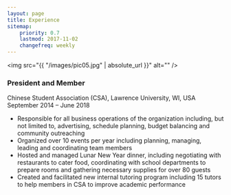 ```yaml
---
layout: page
title: Experience
sitemap:
    priority: 0.7
    lastmod: 2017-11-02
    changefreq: weekly
---
```


<span class="image right"><img src="{{ "/images/pic05.jpg" | absolute_url }}" alt="" /></span>

### President and Member
Chinese Student Association (CSA), Lawrence University, WI, USA <br/>
September 2014 – June 2018 <br/>
- Responsible for all business operations of the organization including, but not limited to, advertising, schedule planning, budget balancing and community outreaching
- Organized over 10 events per year including planning, managing, leading and coordinating team members
- Hosted and managed Lunar New Year dinner, including negotiating with restaurants to cater food, coordinating with school departments to prepare rooms and gathering necessary supplies for over 80 guests
- Created and facilitated new internal tutoring program including 15 tutors to help members in CSA to improve academic performance


